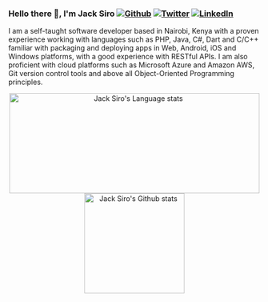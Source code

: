 ### Hello there 👋, I'm Jack Siro [![Github](https://img.shields.io/github/followers/JacksiroKe?label=Follow&style=social)](https://github.com/JacksiroKe) [![Twitter](https://img.shields.io/twitter/follow/JacksiroKe)](https://twitter.com/intent/follow?screen_name=JacksiroKe) [![LinkedIn](https://img.shields.io/badge/LinkedIn-3572A5)](https://www.linkedin.com/in/JacksiroKe)

I am a self-taught software developer based in Nairobi, Kenya with a proven experience working with languages such as
PHP, Java, C#, Dart and C/C++ familiar with packaging and deploying apps in Web, Android, iOS and Windows platforms,
with a good experience with RESTful APIs. I am also proficient with cloud platforms such as Microsoft Azure and Amazon
AWS, Git version control tools and above all Object-Oriented Programming principles.

<div align="center">
    <a href="https://github.com/JacksiroKe/github-readme-stats">
        <img height=200 width=500
            src="https://github-readme-stats-git-master-rstaa-rickstaa.vercel.app/api/top-langs/?username=JacksiroKe&layout=compact&langs_count=10&hide_border=1&role=OWNER,COLLABORATOR"
            alt="Jack Siro's Language stats" />
    </a>
    <a href="https://github.com/JacksiroKe/github-readme-stats">
        <img height=200
            src="https://github-readme-stats-git-master-rstaa-rickstaa.vercel.app/api?username=JacksiroKe&show_icons=true&count_private=true&line_height=28&hide_border=1&include_all_commits=true&card_width=450&role=OWNER,COLLABORATOR&exclude_repo=github-readme-stats"
            alt="Jack Siro's Github stats" />
    </a>
</div>
